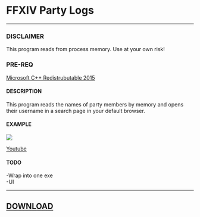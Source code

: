 # FFXIV Party Logs
--------------------------

### DISCLAIMER
This program reads from process memory. Use at your own risk!

### PRE-REQ
[Microsoft C++ Redistrubutable 2015](https://www.microsoft.com/en-us/download/details.aspx?id=52685)



#### DESCRIPTION
This program reads the names of party members by memory and opens their username in a search page in your default browser.

#### EXAMPLE
![](https://media.giphy.com/media/xUOxfkTf6NHqzHwgyQ/giphy.gif)

[Youtube](https://youtu.be/r9TKVYfq_b0)

#### TODO
-Wrap into one exe  
-UI  

-----------------------------------------
## [DOWNLOAD](https://github.com/idietmoran/FFXIV-Party-Logs/releases)


